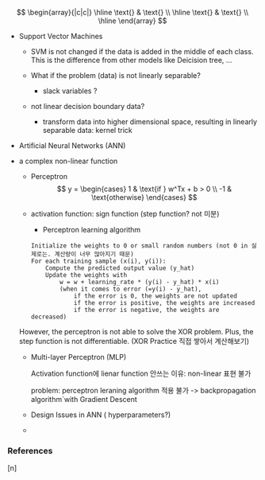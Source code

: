 $$
\begin{array}{|c|c|}
\hline
\text{} & \text{} \\
\hline
\text{} & \text{} \\
\hline
\end{array}
$$

* Support Vector Machines
    - SVM is not changed if the data is added in the middle of each class. This is the difference from other models like Deicision tree, ...

    - What if the problem (data) is not linearly separable?
        - slack variables
            ?
    - not linear decision boundary data?
        - transform data into higher dimensional space, resulting in linearly separable data: kernel trick

* Artificial Neural Networks (ANN)
- a complex non-linear function

    - Perceptron
    $$
    y = \begin{cases} 1 & \text{if } w^Tx + b > 0 \\ -1 & \text{otherwise} \end{cases}
    $$
    - activation function: sign function (step function? not 미분)

        * Perceptron learning algorithm
        ``` plaintext
        Initialize the weights to 0 or small random numbers (not 0 in 실제로는. 계산량이 너무 많아지기 때문)
        For each training sample (x(i), y(i)):
            Compute the predicted output value (y_hat)
            Update the weights with
                w = w + learning_rate * (y(i) - y_hat) * x(i)
                (when it comes to error (=y(i) - y_hat),
                    if the error is 0, the weights are not updated
                    if the error is positive, the weights are increased
                    if the error is negative, the weights are decreased)
        ```

    However, the perceptron is not able to solve the XOR problem. Plus, the step function is not differentiable.
    (XOR Practice 직접 쌓아서 계산해보기)

    - Multi-layer Perceptron (MLP)

        Activation function에 lienar function 안쓰는 이유: non-linear 표현 불가

        problem: perceptron leraning algorithm 적용 불가
        -> backpropagation algorithm`with Gradient Descent

    - Design Issues in ANN ( hyperparameters?)
    -






























### References

$\tag*{}\label{n} \text{[n] }$
